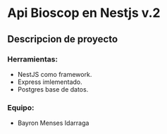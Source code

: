 # Api Bioscop en Nestjs v.2

## Descripcion de proyecto

### Herramientas:
- NestJS como framework.
- Express imlementado.
- Postgres base de datos.

### Equipo:
-   Bayron Menses Idarraga